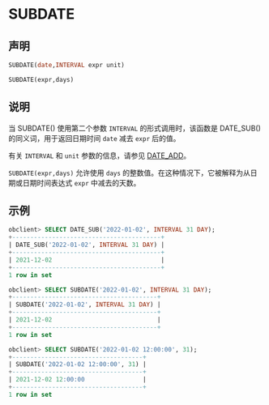SUBDATE
============================



声明
-----------------------

```sql
SUBDATE(date,INTERVAL expr unit)

SUBDATE(expr,days)
```



说明
-----------------------

当 SUBDATE() 使用第二个参数 `INTERVAL` 的形式调用时，该函数是 DATE_SUB() 的同义词，用于返回日期时间 `date` 减去 `expr` 后的值。

有关 `INTERVAL` 和 `unit` 参数的信息，请参见 [DATE_ADD](../1.date-and-time-functions/9.date_add.md)。

`SUBDATE(expr,days)` 允许使用 `days` 的整数值。在这种情况下，它被解释为从日期或日期时间表达式 `expr` 中减去的天数。

示例
-----------------------

```sql
obclient> SELECT DATE_SUB('2022-01-02', INTERVAL 31 DAY);
+-----------------------------------------+
| DATE_SUB('2022-01-02', INTERVAL 31 DAY) |
+-----------------------------------------+
| 2021-12-02                              |
+-----------------------------------------+
1 row in set

obclient> SELECT SUBDATE('2022-01-02', INTERVAL 31 DAY);
+----------------------------------------+
| SUBDATE('2022-01-02', INTERVAL 31 DAY) |
+----------------------------------------+
| 2021-12-02                             |
+----------------------------------------+
1 row in set

obclient> SELECT SUBDATE('2022-01-02 12:00:00', 31);
+------------------------------------+
| SUBDATE('2022-01-02 12:00:00', 31) |
+------------------------------------+
| 2021-12-02 12:00:00                |
+------------------------------------+
1 row in set
```
